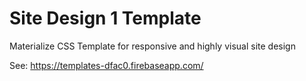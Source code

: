 # Site Design 1 Template
Materialize CSS Template for responsive and highly visual site design

See: https://templates-dfac0.firebaseapp.com/
